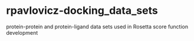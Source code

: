 # rpavlovicz-docking_data_sets
protein-protein and protein-ligand data sets used in Rosetta score function development
